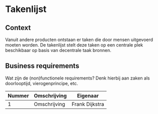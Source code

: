 # Takenlijst

## Context

Vanuit andere producten ontstaan er taken die door mensen uitgevoerd moeten worden. De takenlijst stelt deze taken op een centrale plek beschikbaar op basis van decentrale taak bronnen.

## Business requirements

Wat zijn de (non)functionele requirements? Denk hierbij aan zaken als doorlooptijd, vierogenprincipe, etc.

| Nummer | Omschrijving                         | Eigenaar                  |
| -------| ------------------------------------ | ------------------------- |
| 1      | Omschrijving                         | Frank Dijkstra            |
